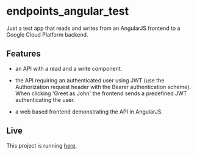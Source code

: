# endpoints_angular_test
Just a test app that reads and writes from an AngularJS frontend to a Google Cloud Platform backend.

## Features

- an	API	with	a	read	and	a	write	component.

- the	API	requiring	an authenticated user	using JWT (use the Authorization request header	with	the	Bearer authentication scheme). When clicking 'Greet as John' the frontend sends a predefined JWT authenticating the user.

- a	web	based	frontend demonstrating	the	API in AngularJS.

## Live

This project is running [here](https://annular-beacon-110911.appspot.com).

